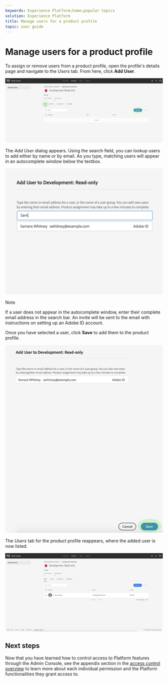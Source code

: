 ```yaml
---
keywords: Experience Platform;home;popular topics
solution: Experience Platform
title: Manage users for a product profile
topic: user guide
---
```


# Manage users for a product profile

To assign or remove users from a product profile, open the profile's details page and navigate to the *Users* tab. From here, click **Add User**.

![add-users-button](../images/add-users-button.png)

The *Add User* dialog appears. Using the search field, you can lookup users to add either by name or by email. As you type, matching users will appear in an autocomplete window below the textbox.

![add-user-autocomplete](../images/add-user-autocomplete.png)

>[!NOTE]
>
>If a user does not appear in the autocomplete window, enter their complete email address in the search bar. An invite will be sent to the email with instructions on setting up an Adobe ID account.

Once you have selected a user, click **Save** to add them to the product profile.

![add-user-save](../images/add-user-save.png)

The *Users* tab for the product profile reappears, where the added user is now listed.

![user-added](../images/user-added.png)

## Next steps

 Now that you have learned how to control access to Platform features through the Admin Console, see the appendix section in the [access control overview](../home.md) to learn more about each individual permission and the Platform functionalities they grant access to.